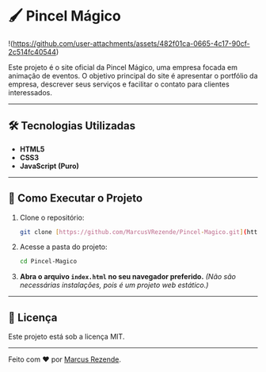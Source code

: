 # 🖌️ Pincel Mágico

!(https://github.com/user-attachments/assets/482f01ca-0665-4c17-90cf-2c514fc40544)

Este projeto é o site oficial da Pincel Mágico, uma empresa focada em animação de eventos. 
O objetivo principal do site é apresentar o portfólio da empresa, descrever seus serviços e facilitar o contato para clientes interessados.

---

## 🛠️ Tecnologias Utilizadas

* **HTML5** 
* **CSS3**
* **JavaScript (Puro)**
  
---

## 🚀 Como Executar o Projeto

1.  Clone o repositório:
    ```bash
    git clone [https://github.com/MarcusVRezende/Pincel-Magico.git](https://github.com/MarcusVRezende/Pincel-Magico.git)
    ```

2.  Acesse a pasta do projeto:
    ```bash
    cd Pincel-Magico
    ```

3.  **Abra o arquivo `index.html` no seu navegador preferido.**
    *(Não são necessárias instalações, pois é um projeto web estático.)*


---

## 📄 Licença

Este projeto está sob a licença MIT.

---

Feito com ❤️ por [Marcus Rezende](https://github.com/MarcusVRezende).
